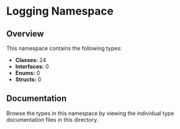 # Logging Namespace

## Overview

This namespace contains the following types:

- **Classes:** 24
- **Interfaces:** 0
- **Enums:** 0
- **Structs:** 0

## Documentation

Browse the types in this namespace by viewing the individual type documentation files in this directory.

